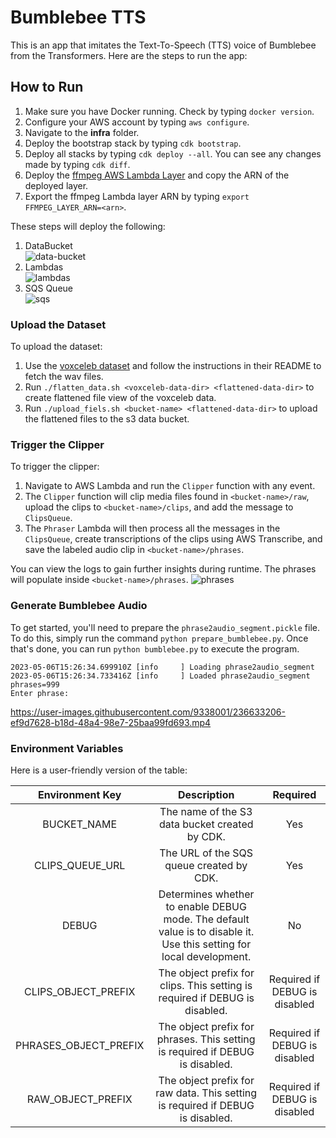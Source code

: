 # Bumblebee TTS

This is an app that imitates the Text-To-Speech (TTS) voice of Bumblebee from the Transformers. Here are the steps to run the app:

## How to Run

1. Make sure you have Docker running. Check by typing `docker version`.
2. Configure your AWS account by typing `aws configure`.
3. Navigate to the **infra** folder.
4. Deploy the bootstrap stack by typing `cdk bootstrap`.
5. Deploy all stacks by typing `cdk deploy --all`. You can see any changes made by typing `cdk diff`.
6. Deploy the [ffmpeg AWS Lambda Layer](https://serverlessrepo.aws.amazon.com/applications/us-east-1/145266761615/ffmpeg-lambda-layer) and copy the ARN of the deployed layer.
7. Export the ffmpeg Lambda layer ARN by typing `export FFMPEG_LAYER_ARN=<arn>`.

These steps will deploy the following:

1. DataBucket  
   ![data-bucket](https://user-images.githubusercontent.com/9338001/236513911-374eea6b-463b-4e07-9a28-a9b0adb80a38.png)
2. Lambdas  
   ![lambdas](https://user-images.githubusercontent.com/9338001/236513956-269daa23-1ddb-4ded-b146-79e61e53f242.png)
3. SQS Queue  
   ![sqs](https://user-images.githubusercontent.com/9338001/236513966-0f0bd6e9-7c63-43a1-8d1f-18bc54db5d7a.png)

### Upload the Dataset

To upload the dataset:

1. Use the [voxceleb dataset](https://github.com/clovaai/voxceleb_trainer#dependencies) and follow the instructions in their README to fetch the wav files.
2. Run `./flatten_data.sh <voxceleb-data-dir> <flattened-data-dir>` to create flattened file view of the voxceleb data.
3. Run `./upload_fiels.sh <bucket-name> <flattened-data-dir>` to upload the flattened files to the s3 data bucket.

### Trigger the Clipper

To trigger the clipper:

1. Navigate to AWS Lambda and run the `Clipper` function with any event.
2. The `Clipper` function will clip media files found in `<bucket-name>/raw`, upload the clips to `<bucket-name>/clips`, and add the message to `ClipsQueue`.
3. The `Phraser` Lambda will then process all the messages in the `ClipsQueue`, create transcriptions of the clips using AWS Transcribe, and save the labeled audio clip in `<bucket-name>/phrases`.

You can view the logs to gain further insights during runtime. The phrases will populate inside `<bucket-name>/phrases`.
![phrases](https://user-images.githubusercontent.com/9338001/236521588-c95cf44c-80eb-4f0b-b876-8c43b631eb0e.png)


### Generate Bumblebee Audio

To get started, you'll need to prepare the `phrase2audio_segment.pickle` file. To do this, simply run the command `python prepare_bumblebee.py`. Once that's done, you can run `python bumblebee.py` to execute the program.

```
2023-05-06T15:26:34.699910Z [info     ] Loading phrase2audio_segment
2023-05-06T15:26:34.733416Z [info     ] Loaded phrase2audio_segment    phrases=999
Enter phrase: 
```
https://user-images.githubusercontent.com/9338001/236633206-ef9d7628-b18d-48a4-98e7-25baa99fd693.mp4

### Environment Variables

Here is a user-friendly version of the table:

| Environment Key    | Description | Required |
| :-----: | :-------: | :-------: |
| BUCKET_NAME  | The name of the S3 data bucket created by CDK. | Yes |
| CLIPS_QUEUE_URL | The URL of the SQS queue created by CDK. | Yes |
| DEBUG    | Determines whether to enable DEBUG mode. The default value is to disable it. Use this setting for local development. | No |
| CLIPS_OBJECT_PREFIX | The object prefix for clips. This setting is required if DEBUG is disabled. | Required if DEBUG is disabled |
| PHRASES_OBJECT_PREFIX | The object prefix for phrases. This setting is required if DEBUG is disabled. | Required if DEBUG is disabled |
| RAW_OBJECT_PREFIX | The object prefix for raw data. This setting is required if DEBUG is disabled. | Required if DEBUG is disabled |




